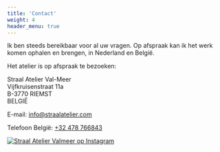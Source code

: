```yaml
---
title: 'Contact'
weight: 4
header_menu: true
---
```


Ik ben steeds bereikbaar voor al uw vragen. Op afspraak kan ik het
werk komen ophalen en brengen, in Nederland en België.

Het atelier is op afspraak te bezoeken:

Straal Atelier Val-Meer  
Vijfkruisenstraat 11a  
B-3770 RIEMST  
BELGIË

E-mail: [info@straalatelier.com](mailto:info@straalatelier.com)

Telefoon België: [+32 478 766843](tel:+32478766843)

[![Straal Atelier Valmeer op Instagram](/images/IG_Glyph_Fill.png)](https://www.instagram.com/straal_atelier/)
